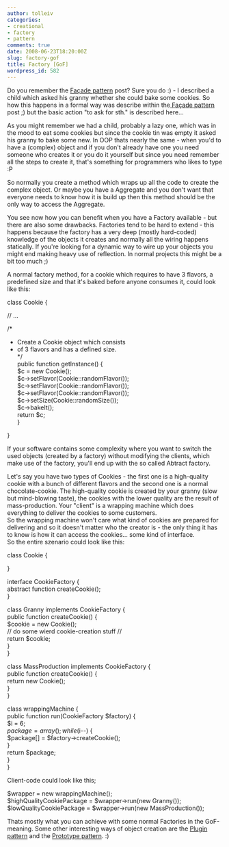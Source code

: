 ```yaml
---
author: tolleiv
categories:
- creational
- factory
- pattern
comments: true
date: 2008-06-23T18:20:00Z
slug: factory-gof
title: Factory [GoF]
wordpress_id: 582
---
```


Do you remember the [Fa](http://www.cookiepattern.com/2008/06/faade-gof.html)[ç](http://www.cookiepattern.com/2008/06/faade-gof.html)[ade pattern](http://www.cookiepattern.com/2008/06/faade-gof.html) post? Sure you do :) - I described a child which asked his granny whether she could bake some cookies. So how this happens in a formal way was describe within the[ Fa](http://www.cookiepattern.com/2008/06/faade-gof.html)[ç](http://www.cookiepattern.com/2008/06/faade-gof.html)[ade pattern](http://www.cookiepattern.com/2008/06/faade-gof.html) post ;) but the basic action "to ask for sth." is described here...  
  
As you might remember we had a child, probably a lazy one, which was in the mood to eat some cookies but since the cookie tin was empty it asked his granny to bake some new. In OOP thats nearly the same - when you'd to have a (complex) object and if you don't already have one you need someone who creates it or you do it yourself but since you need remember all the steps to create it, that's something for programmers who likes to type :P  
  
So normally you create a method which wraps up all the code to create the complex object. Or maybe you have  a Aggregate and you don't want that everyone needs to know how it is build up then this method should be the only way to access the Aggregate.  
  
You see now how you can benefit when you have a Factory available - but there are also some drawbacks. Factories tend to be hard to extend - this happens because the factory has a very deep (mostly hard-coded) knowledge of the objects it creates and normally all the wiring happens statically. If you're looking for a dynamic way to wire up your objects you might end making heavy use of reflection. In normal projects this might be a bit too much ;)  
  
A normal factory method, for a cookie which requires to have 3 flavors, a predefined size and that it's baked before anyone consumes it, could look like this:  


  
class Cookie {   
  
 // ...   
  
 /*  
  * Create a Cookie object which consists  
  * of 3 flavors and has a defined size.  
  */   
 public function getInstance() {  
     $c = new Cookie();  
     $c->setFlavor(Cookie::randomFlavor());  
     $c->setFlavor(Cookie::randomFlavor());  
     $c->setFlavor(Cookie::randomFlavor());  
     $c->setSize(Cookie::randomSize());  
     $c->bakeIt();  
     return $c;       
 }  
  
}  


  
If your software contains some complexity where you want to switch the used objects (created by a factory) without modifying the clients, which make use of the factory, you'll end up with the so called Abtract factory.  
  
Let's say you have two types of Cookies - the first one is a high-quality cookie with a bunch of different flavors and the second one is a normal chocolate-cookie. The high-quality cookie is created by your granny (slow but mind-blowing taste), the cookies with the lower quality are the result of mass-production. Your "client" is a wrapping machine which does everything to deliver the cookies to some customers.  
So the wrapping machine won't care what kind of cookies are prepared for delivering and so it doesn't matter who the creator is - the only thing it has to know is how it can access the cookies... some kind of interface.  
So the entire szenario could look like this:  


  
class Cookie {  
  
}  
  
interface CookieFactory {  
 abstract function createCookie();  
}  
  
class Granny implements CookieFactory {  
 public function createCookie() {  
     $cookie = new Cookie();  
     // do some wierd cookie-creation stuff //  
     return $cookie;  
 }  
}  
  
class MassProduction implements CookieFactory {  
 public function createCookie() {  
     return new Cookie();  
 }  
}  
  
class wrappingMachine {  
 public function run(CookieFactory $factory) {  
     $i = 6;  
     $package=array();  
     while($i--) {  
         $package[] = $factory->createCookie();           
     }  
     return $package;  
 }  
}  
  


  
Client-code could look like this;  
  


  
$wrapper = new wrappingMachine();  
$highQualityCookiePackage = $wrapper->run(new Granny());  
$lowQualityCookiePackage = $wrapper->run(new MassProduction());  
  


  
Thats mostly what you can achieve with some normal Factories in the GoF-meaning. Some other interesting ways of object creation are the [Plugin pattern](http://www.cookiepattern.com/2008/06/plugin-poeaa.html) and the  [Prototype pattern](http://www.cookiepattern.com/2008/05/prototype-gof.html). :)  
  


